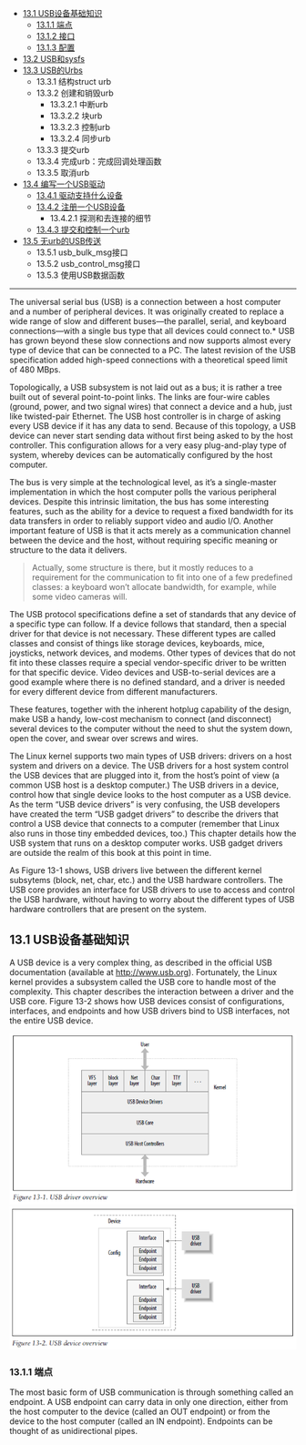 * [13.1 USB设备基础知识](#13.1)
    - [13.1.1 端点](#13.1.1)
    - [13.1.2 接口](#13.1.2)
    - [13.1.3 配置](#13.1.3)
* [13.2 USB和sysfs](#13.2)
* [13.3 USB的Urbs](#13.3)
    - 13.3.1 结构struct urb
    - 13.3.2 创建和销毁urb
        + 13.3.2.1 中断urb
        + 13.3.2.2 块urb
        + 13.3.2.3 控制urb
        + 13.3.2.4 同步urb
    - 13.3.3 提交urb
    - 13.3.4 完成urb：完成回调处理函数
    - 13.3.5 取消urb
* [13.4 编写一个USB驱动](#13.4 )
    * [13.4.1 驱动支持什么设备](#13.4.1 )
    * [13.4.2 注册一个USB设备](#13.4.2 )
        - 13.4.2.1 探测和去连接的细节
    * [13.4.3 提交和控制一个urb](#13.4.3 )
* [13.5 无urb的USB传送](#13.5)
    - 13.5.1 usb_bulk_msg接口
    - 13.5.2 usb_control_msg接口
    - 13.5.3 使用USB数据函数

***

The universal serial bus (USB) is a connection between a host computer and a number of peripheral devices. It was originally created to replace a wide range of slow and different buses—the parallel, serial, and keyboard connections—with a single bus type that all devices could connect to.* USB has grown beyond these slow connections and now supports almost every type of device that can be connected to a PC. The latest revision of the USB specification added high-speed connections with a theoretical speed limit of 480 MBps.

Topologically, a USB subsystem is not laid out as a bus; it is rather a tree built out of several point-to-point links. The links are four-wire cables (ground, power, and two signal wires) that connect a device and a hub, just like twisted-pair Ethernet. The USB host controller is in charge of asking every USB device if it has any data to send. Because of this topology, a USB device can never start sending data without first being asked to by the host controller. This configuration allows for a very easy plug-and-play type of system, whereby devices can be automatically configured by the host computer.

The bus is very simple at the technological level, as it’s a single-master implementation in which the host computer polls the various peripheral devices. Despite this intrinsic limitation, the bus has some interesting features, such as the ability for a device to request a fixed bandwidth for its data transfers in order to reliably support video and audio I/O. Another important feature of USB is that it acts merely as a communication channel between the device and the host, without requiring specific meaning or structure to the data it delivers.

>Actually, some structure is there, but it mostly reduces to a requirement for the communication to fit into one of a few predefined classes: a keyboard won’t allocate bandwidth, for example, while some video cameras will.

The USB protocol specifications define a set of standards that any device of a specific type can follow. If a device follows that standard, then a special driver for that device is not necessary. These different types are called classes and consist of things like storage devices, keyboards, mice, joysticks, network devices, and modems. Other types of devices that do not fit into these classes require a special vendor-specific driver to be written for that specific device. Video devices and USB-to-serial devices are a good example where there is no defined standard, and a driver is needed for every different device from different manufacturers.

These features, together with the inherent hotplug capability of the design, make USB a handy, low-cost mechanism to connect (and disconnect) several devices to the computer without the need to shut the system down, open the cover, and swear over screws and wires.

The Linux kernel supports two main types of USB drivers: drivers on a host system and drivers on a device. The USB drivers for a host system control the USB devices that are plugged into it, from the host’s point of view (a common USB host is a desktop computer.) The USB drivers in a device, control how that single device looks to the host computer as a USB device. As the term “USB device drivers” is very confusing, the USB developers have created the term “USB gadget drivers” to describe the drivers that control a USB device that connects to a computer (remember that Linux also runs in those tiny embedded devices, too.) This chapter details how the USB system that runs on a desktop computer works. USB gadget drivers are outside the realm of this book at this point in time.

As Figure 13-1 shows, USB drivers live between the different kernel subsytems (block, net, char, etc.) and the USB hardware controllers. The USB core provides an interface for USB drivers to use to access and control the USB hardware, without having to worry about the different types of USB hardware controllers that are present on the system.

<h2 id="13.1">13.1 USB设备基础知识</h2>

A USB device is a very complex thing, as described in the official USB documentation (available at http://www.usb.org). Fortunately, the Linux kernel provides a subsystem called the USB core to handle most of the complexity. This chapter describes the interaction between a driver and the USB core. Figure 13-2 shows how USB devices consist of configurations, interfaces, and endpoints and how USB drivers bind to USB interfaces, not the entire USB device.

![Figure 13-1](https://raw.githubusercontent.com/tupelo-shen/my_test/master/doc/linux/qemu/Linux_device_drivers_3_images/13-1.PNG)
![Figure 13-2](https://raw.githubusercontent.com/tupelo-shen/my_test/master/doc/linux/qemu/Linux_device_drivers_3_images/13-2.PNG)

<h3 id="13.1.1">13.1.1 端点</h3>

The most basic form of USB communication is through something called an endpoint. A USB endpoint can carry data in only one direction, either from the host computer to the device (called an OUT endpoint) or from the device to the host computer (called an IN endpoint). Endpoints can be thought of as unidirectional pipes.